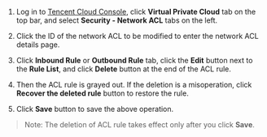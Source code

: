 1) Log in to [Tencent Cloud Console](https://console.qcloud.com/), click **Virtual Private Cloud** tab on the top bar, and select **Security - Network ACL** tabs on the left.

2. Click the ID of the network ACL to be modified to enter the network ACL details page.

3. Click **Inbound Rule** or **Outbound Rule** tab, click the **Edit** button next to the **Rule List**, and click **Delete** button at the end of the ACL rule.

4. Then the ACL rule is grayed out. If the deletion is a misoperation, click **Recover the deleted rule** button to restore the rule.

5. Click **Save** button to save the above operation.

> Note: The deletion of ACL rule takes effect only after you click **Save**.
